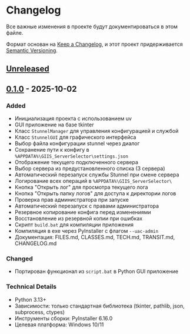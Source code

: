 # Changelog

Все важные изменения в проекте будут документироваться в этом файле.

Формат основан на [Keep a Changelog](https://keepachangelog.com/en/1.0.0/),
и этот проект придерживается [Semantic Versioning](https://semver.org/spec/v2.0.0.html).

## [Unreleased]

## [0.1.0] - 2025-10-02

### Added
- Инициализация проекта с использованием uv
- GUI приложение на базе tkinter
- Класс `StunnelManager` для управления конфигурацией и службой
- Класс `StunnelGUI` для графического интерфейса
- Выбор файла конфигурации stunnel через диалог
- Сохранение пути к конфигу в `%APPDATA%\GIIS_ServerSelector\settings.json`
- Отображение текущего подключенного сервера
- Выбор сервера из предустановленного списка (3 сервера)
- Автоматический перезапуск службы Stunnel при смене сервера
- Логирование всех операций в `%APPDATA%\GIIS_ServerSelector\`
- Кнопка "Открыть лог" для просмотра текущего лога
- Кнопка "Открыть папку логов" для доступа к директории логов
- Проверка прав администратора при запуске
- Автоматический перезапуск с правами администратора
- Резервное копирование конфига перед изменениями
- Восстановление из резервной копии при ошибках
- Скрипт `build.bat` для компиляции приложения
- Компиляция в exe через PyInstaller с флагом `--uac-admin`
- Документация: FILES.md, CLASSES.md, TECH.md, TRANSIT.md, CHANGELOG.md

### Changed
- Портирован функционал из `script.bat` в Python GUI приложение

### Technical Details
- Python 3.13+
- Зависимости: только стандартная библиотека (tkinter, pathlib, json, subprocess, ctypes)
- Инструменты сборки: PyInstaller 6.16.0
- Целевая платформа: Windows 10/11

[Unreleased]: https://github.com/imdeniil/giis-srv-selector/compare/v0.1.0...HEAD
[0.1.0]: https://github.com/imdeniil/giis-srv-selector/releases/tag/v0.1.0
